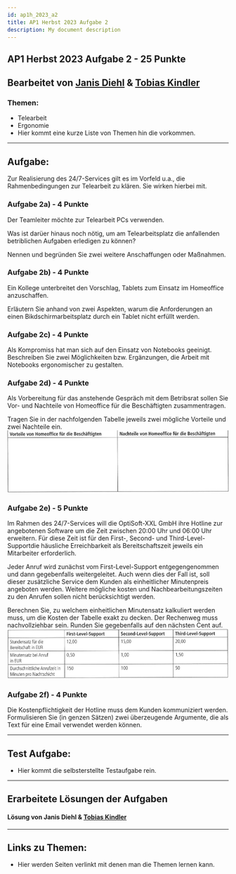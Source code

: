 ```yaml
---
id: ap1h_2023_a2
title: AP1 Herbst 2023 Aufgabe 2
description: My document description
---
```

## AP1 Herbst 2023 Aufgabe 2 - 25 Punkte

## Bearbeitet von [Janis Diehl](<../../../user/Auszubildende Holldack/diehl.md>) & [Tobias Kindler](<../../../user/Auszubildende Michel/kindler.md>)

### Themen:
- Telearbeit
- Ergonomie
- Hier kommt eine kurze Liste von Themen hin die vorkommen.

---

## Aufgabe:
Zur Realisierung des 24/7-Services gilt es im Vorfeld u.a., die Rahmenbedingungen zur Telearbeit zu klären. Sie wirken hierbei mit. 

### Aufgabe 2a) - 4 Punkte
Der Teamleiter möchte zur Telearbeit PCs verwenden.

Was ist darüer hinaus noch nötig, um am Telearbeitsplatz die anfallenden betriblichen Aufgaben erledigen zu können?

Nennen und begründen Sie zwei weitere Anschaffungen oder Maßnahmen.

### Aufgabe 2b) - 4 Punkte
Ein Kollege unterbreitet den Vorschlag, Tablets zum Einsatz im Homeoffice anzuschaffen.

Erläutern Sie anhand von zwei Aspekten, warum die Anforderungen an einen Bikdschirmarbeitsplatz durch ein Tablet nicht erfüllt werden.

### Aufgabe 2c) - 4 Punkte
Als Kompromiss hat man sich auf den Einsatz von Notebooks geeinigt.
Beschreiben Sie zwei Möglichkeiten bzw. Ergänzungen, die Arbeit mit Notebooks ergonomischer zu gestalten.

### Aufgabe 2d) - 4 Punkte
Als Vorbereitung für das anstehende Gespräch mit dem Betribsrat sollen Sie Vor- und Nachteile von Homeoffice für die Beschäftigten zusammentragen.

Tragen Sie in der nachfolgenden Tabelle jeweils zwei mögliche Vorteile und zwei Nachteile ein.
![Aufgabe 2 d)](/img/AP1/2023/ap1h_2023/H23A2d.png)

### Aufgabe 2e) - 5 Punkte
Im Rahmen des 24/7-Services will die OptiSoft-XXL GmbH ihre Hotline zur angebotenen Software um die Zeit zwischen 20:00 Uhr und 06:00 Uhr erweitern. Für diese Zeit ist für den First-, Second- und Third-Level-Supportdie häusliche Erreichbarkeit als Bereitschaftszeit jeweils ein Mitarbeiter erforderlich.

Jeder Anruf wird zunächst vom First-Level-Support entgegengenommen und dann gegebenfalls weitergeleitet. Auch wenn dies der Fall ist, soll dieser zusätzliche Service dem Kunden als einheitlicher Minutenpreis angeboten werden. Weitere mögliche kosten und Nachbearbeitungszeiten zu den Anrufen sollen nicht berücksichtigt werden.

Berechnen Sie, zu welchem einheitlichen Minutensatz kalkuliert werden muss, um die Kosten der Tabelle exakt zu decken. Der Rechenweg muss nachvollziehbar sein. Runden Sie gegebenfalls auf den nächsten Cent auf.
![Aufgabe 2 e)](/img/AP1/2023/ap1h_2023/H23A2e.png)

### Aufgabe 2f) - 4 Punkte
Die Kostenpflichtigkeit der Hotline muss dem Kunden kommuniziert werden.
Formulisieren Sie (in genzen Sätzen) zwei überzeugende Argumente, die als Text für eine Email verwendet werden können.

----

## Test Aufgabe:

- Hier kommt die selbsterstellte Testaufgabe rein.

----

## Erarbeitete Lösungen der Aufgaben

#### Lösung von Janis Diehl  & [Tobias Kindler](solution/ap1h_2023_a2_solution_kindler.md)

----

## Links zu Themen:

- Hier werden Seiten verlinkt mit denen man die Themen lernen kann.
